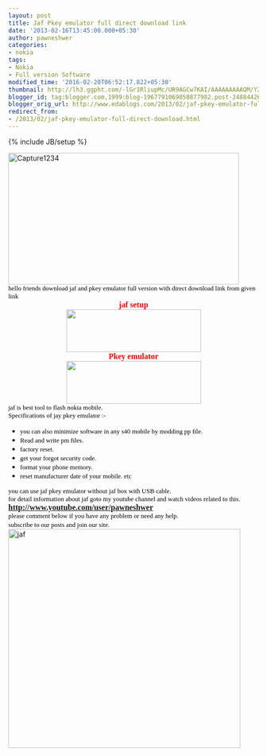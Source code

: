 ```yaml
---
layout: post
title: Jaf Pkey emulator full direct download link
date: '2013-02-16T13:45:00.000+05:30'
author: pawneshwer
categories:
- nokia
tags:
- Nokia
- Full version Software
modified_time: '2016-02-20T06:52:17.822+05:30'
thumbnail: http://lh3.ggpht.com/-lGr1RliupMc/UR9AGCw7KAI/AAAAAAAAAQM/Y23wNTqByYU/s72-c/Capture1234_thumb%25255B1%25255D.png?imgmax=800
blogger_id: tag:blogger.com,1999:blog-1967791069058877982.post-2488442630974328427
blogger_orig_url: http://www.edablogs.com/2013/02/jaf-pkey-emulator-full-direct-download.html
redirect_from:
- /2013/02/jaf-pkey-emulator-full-direct-download.html
---
```


{% include JB/setup %}

<div dir="ltr" style="text-align: left;" trbidi="on"><a href="http://lh6.ggpht.com/-sSq7oi82X0w/UR9AEKbSrwI/AAAAAAAAAQE/1lgHpA-wEHk/s1600-h/Capture1234%25255B3%25255D.png"><img alt="Capture1234" border="0" height="265" src="http://lh3.ggpht.com/-lGr1RliupMc/UR9AGCw7KAI/AAAAAAAAAQM/Y23wNTqByYU/Capture1234_thumb%25255B1%25255D.png?imgmax=800" style="background-image: none; border-bottom-width: 0px; border-left-width: 0px; border-right-width: 0px; border-top-width: 0px; display: inline; padding-left: 0px; padding-right: 0px; padding-top: 0px;" title="Capture1234" width="464" /></a><br /><span style="color: black; font-family: Verdana; font-size: small;">hello friends download jaf and pkey emulator full version with direct download link from given link</span><br /><div align="center"><span style="color: red; font-family: Verdana; font-size: medium;"><b>jaf setup</b></span> </div><center><a href="http://www.adrive.com/public/nwjhVu/JAFSetup_1.98.62.zip"><img alt="" class="aligncenter size-full wp-image-439" height="86" src="http://3.bp.blogspot.com/-vQV6zwNxpUE/UPWY2eKOzMI/AAAAAAAAAB8/6yZA33zOCcw/s1600/download_button.jpg" title="download file" width="271" /></a>     <div align="center"><span style="color: red; font-family: Verdana; font-size: medium;"><b>Pkey emulator</b></span> </div><a href="http://www.adrive.com/public/MrqTHa/All_JAF_PKEY_Emulator_v9.0.zip"><img alt="" class="aligncenter size-full wp-image-439" height="86" src="http://3.bp.blogspot.com/-vQV6zwNxpUE/UPWY2eKOzMI/AAAAAAAAAB8/6yZA33zOCcw/s1600/download_button.jpg" title="download file" width="271" /></a> </center><div align="left"><span style="color: black; font-family: Verdana; font-size: small;">jaf is best tool to flash nokia mobile. </span></div><div align="left"><span style="color: black; font-family: Verdana; font-size: small;">Specifications of jay pkey emulator :-</span></div><ul><li>     <div align="left"><span style="color: black; font-family: Verdana; font-size: small;">you can also minimize software in any s40 mobile by modding pp file.</span></div></li><li>     <div align="left"><span style="color: black; font-family: Verdana; font-size: small;">Read and write pm files.</span></div></li><li>     <div align="left"><span style="color: black; font-family: Verdana; font-size: small;">factory reset.</span></div></li><li>     <div align="left"><span style="color: black; font-family: Verdana; font-size: small;">get your forgot security code.</span></div></li><li>     <div align="left"><span style="color: black; font-family: Verdana; font-size: small;">format your phone memory.</span></div></li><li>     <div align="left"><span style="color: black; font-family: Verdana; font-size: small;">reset manufacturer date of your mobile. etc</span></div></li></ul><div align="left"><span style="color: black; font-family: Verdana; font-size: small;">you can use jaf pkey emulator without jaf box with USB cable.</span></div><div align="left"><span style="color: black; font-family: Verdana; font-size: small;">for detail information about jaf goto my youtube channel and watch videos related to this.</span></div><div align="left"><span style="font-family: Verdana; font-size: medium;"><a href="http://www.youtube.com/user/pawneshwer"><b>http://www.youtube.com/user/pawneshwer</b></a></span></div><div align="left"><span style="color: black; font-family: Verdana; font-size: small;">please comment below if you have any problem or need any help.</span></div><div align="left"><span style="color: black; font-family: Verdana; font-size: small;">subscribe to our posts and join our site.</span>&nbsp;</div><a href="http://lh5.ggpht.com/--ae6koEuiAs/UR9AHaB4GXI/AAAAAAAAAQU/1aKb406PLIM/s1600-h/jaf%25255B4%25255D.jpg"><img alt="jaf" border="0" height="441" src="http://lh3.ggpht.com/-LfILxYTbuwI/UR9AIYl6n_I/AAAAAAAAAQc/0wRWNvKtY1A/jaf_thumb%25255B2%25255D.jpg?imgmax=800" style="background-image: none; border-bottom-width: 0px; border-left-width: 0px; border-right-width: 0px; border-top-width: 0px; display: inline; padding-left: 0px; padding-right: 0px; padding-top: 0px;" title="jaf" width="467" /></a></div>